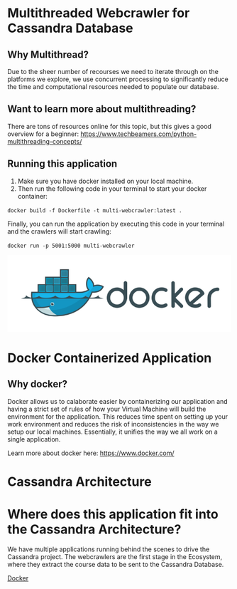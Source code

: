 # Multithreaded Webcrawler for Cassandra Database
## Why Multithread?
Due to the sheer number of recourses we need to iterate through on the platforms we explore, we use concurrent processing to significantly reduce the time and computational resources needed to populate our database.

## Want to learn more about multithreading?
There are tons of resources online for this topic, but this gives a good overview for a beginner: https://www.techbeamers.com/python-multithreading-concepts/

## Running this application
1. Make sure you have docker installed on your local machine.
2. Then run the following code in your terminal to start your docker container:

`docker build -f Dockerfile -t multi-webcrawler:latest .`

Finally, you can run the application by executing this code in your terminal and the crawlers will start crawling:

`docker run -p 5001:5000 multi-webcrawler`

![Docker](https://github.com/the-muses-ltd/Multithreaded-Webcrawler-Cassandra/blob/master/misc/kisspng-docker-application-software-asp-net-core-microserv-docker-logo-software-logo-5bf733d49f77b7.4831513815429273166532.png)
# Docker Containerized Application
## Why docker?
Docker allows us to calaborate easier by containerizing our application and having a strict set of rules of how your Virtual Machine will build the environment for the application. This reduces time spent on setting up your work environment and reduces the risk of inconsistencies in the way we setup our local machines. Essentially, it unifies the way we all work on a single application.

Learn more about docker here: https://www.docker.com/

# Cassandra Architecture
# Where does this application fit into the Cassandra Architecture?
We have multiple applications running behind the scenes to drive the Cassandra project. The webcrawlers are the first stage in the Ecosystem, where they extract the course data to be sent to the Cassandra Database.

[Docker](https://github.com/the-muses-ltd/Multithreaded-Webcrawler-Cassandra/blob/master/misc/Cassandra%20Architecture%20(2).jpg)
